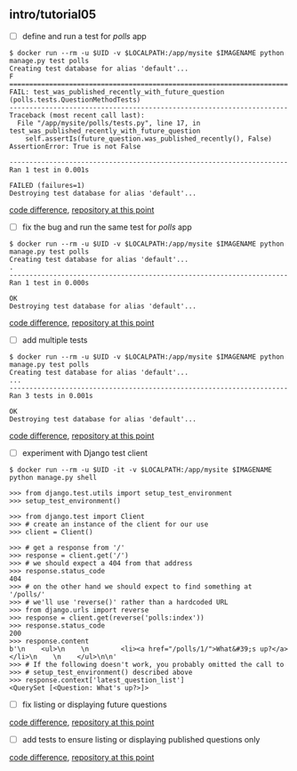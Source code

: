 ## intro/tutorial05

- [ ] define and run a test for *polls* app
```
$ docker run --rm -u $UID -v $LOCALPATH:/app/mysite $IMAGENAME python manage.py test polls
Creating test database for alias 'default'...
F
======================================================================
FAIL: test_was_published_recently_with_future_question (polls.tests.QuestionMethodTests)
----------------------------------------------------------------------
Traceback (most recent call last):
  File "/app/mysite/polls/tests.py", line 17, in test_was_published_recently_with_future_question
    self.assertIs(future_question.was_published_recently(), False)
AssertionError: True is not False

----------------------------------------------------------------------
Ran 1 test in 0.001s

FAILED (failures=1)
Destroying test database for alias 'default'...
```

 [code difference](https://github.com/bkmagnetron/django-tutorial-docker/commit/2803405bb0b70c81217a533743f5777082ab68ac),
 [repository at this point](https://github.com/bkmagnetron/django-tutorial-docker/tree/2803405bb0b70c81217a533743f5777082ab68ac)

- [ ] fix the bug and run the same test for *polls* app
```
$ docker run --rm -u $UID -v $LOCALPATH:/app/mysite $IMAGENAME python manage.py test polls
Creating test database for alias 'default'...
.
----------------------------------------------------------------------
Ran 1 test in 0.000s

OK
Destroying test database for alias 'default'...
```

 [code difference](https://github.com/bkmagnetron/django-tutorial-docker/commit/4d9392da901ee688434a671dd2dae09243bc34b6),
 [repository at this point](https://github.com/bkmagnetron/django-tutorial-docker/tree/4d9392da901ee688434a671dd2dae09243bc34b6)

- [ ] add multiple tests
```
$ docker run --rm -u $UID -v $LOCALPATH:/app/mysite $IMAGENAME python manage.py test polls
Creating test database for alias 'default'...
...
----------------------------------------------------------------------
Ran 3 tests in 0.001s

OK
Destroying test database for alias 'default'...
```

 [code difference](https://github.com/bkmagnetron/django-tutorial-docker/commit/adc781bcd491abe487bb71601f3796a6f43fead5),
 [repository at this point](https://github.com/bkmagnetron/django-tutorial-docker/tree/adc781bcd491abe487bb71601f3796a6f43fead5)

- [ ] experiment with Django test client
```
$ docker run --rm -u $UID -it -v $LOCALPATH:/app/mysite $IMAGENAME python manage.py shell

>>> from django.test.utils import setup_test_environment
>>> setup_test_environment()

>>> from django.test import Client
>>> # create an instance of the client for our use
>>> client = Client()

>>> # get a response from '/'
>>> response = client.get('/')
>>> # we should expect a 404 from that address
>>> response.status_code
404
>>> # on the other hand we should expect to find something at '/polls/'
>>> # we'll use 'reverse()' rather than a hardcoded URL
>>> from django.urls import reverse
>>> response = client.get(reverse('polls:index'))
>>> response.status_code
200
>>> response.content
b'\n    <ul>\n    \n        <li><a href="/polls/1/">What&#39;s up?</a></li>\n    \n    </ul>\n\n'
>>> # If the following doesn't work, you probably omitted the call to
>>> # setup_test_environment() described above
>>> response.context['latest_question_list']
<QuerySet [<Question: What's up?>]>
```

 - [ ] fix listing or displaying future questions

 [code difference](https://github.com/bkmagnetron/django-tutorial-docker/commit/999a31ad077a28198039648f5039dd45bcb8bea2),
 [repository at this point](https://github.com/bkmagnetron/django-tutorial-docker/tree/999a31ad077a28198039648f5039dd45bcb8bea2)

- [ ] add tests to ensure listing or displaying published questions only

 [code difference](https://github.com/bkmagnetron/django-tutorial-docker/commit/6488094927243b1d6e10a9897856f830c29711d0),
 [repository at this point](https://github.com/bkmagnetron/django-tutorial-docker/tree/6488094927243b1d6e10a9897856f830c29711d0)
